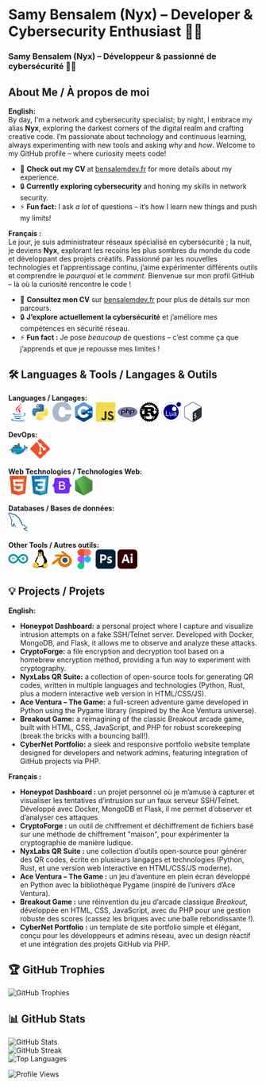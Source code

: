 # Samy Bensalem (Nyx) – Developer & Cybersecurity Enthusiast 👨‍💻  
### Samy Bensalem (Nyx) – Développeur & passionné de cybersécurité 👨‍💻

## About Me / À propos de moi

**English:**  
By day, I'm a network and cybersecurity specialist; by night, I embrace my alias **Nyx**, exploring the darkest corners of the digital realm and crafting creative code. I’m passionate about technology and continuous learning, always experimenting with new tools and asking *why* and *how*. Welcome to my GitHub profile – where curiosity meets code!  

- 📄 **Check out my CV** at [bensalemdev.fr](https://bensalemdev.fr) for more details about my experience.  
- 🔒 **Currently exploring cybersecurity** and honing my skills in network security.  
- ⚡ **Fun fact:** I ask *a lot* of questions – it’s how I learn new things and push my limits!

**Français :**  
Le jour, je suis administrateur réseaux spécialisé en cybersécurité ; la nuit, je deviens **Nyx**, explorant les recoins les plus sombres du monde du code et développant des projets créatifs. Passionné par les nouvelles technologies et l’apprentissage continu, j’aime expérimenter différents outils et comprendre le *pourquoi* et le *comment*. Bienvenue sur mon profil GitHub – là où la curiosité rencontre le code !  

- 📄 **Consultez mon CV** sur [bensalemdev.fr](https://bensalemdev.fr) pour plus de détails sur mon parcours.  
- 🔒 **J’explore actuellement la cybersécurité** et j’améliore mes compétences en sécurité réseau.  
- ⚡ **Fun fact :** Je pose *beaucoup* de questions – c’est comme ça que j’apprends et que je repousse mes limites !

## 🛠️ Languages & Tools / Langages & Outils

**Languages / Langages:**  
<img src="https://raw.githubusercontent.com/devicons/devicon/master/icons/java/java-original.svg" alt="Java" width="40" height="40"/> 
<img src="https://raw.githubusercontent.com/devicons/devicon/master/icons/python/python-original.svg" alt="Python" width="40" height="40"/> 
<img src="https://raw.githubusercontent.com/devicons/devicon/master/icons/c/c-original.svg" alt="C" width="40" height="40"/> 
<img src="https://raw.githubusercontent.com/devicons/devicon/master/icons/cplusplus/cplusplus-original.svg" alt="C++" width="40" height="40"/> 
<img src="https://raw.githubusercontent.com/devicons/devicon/master/icons/javascript/javascript-original.svg" alt="JavaScript" width="40" height="40"/> 
<img src="https://raw.githubusercontent.com/devicons/devicon/master/icons/php/php-original.svg" alt="PHP" width="40" height="40"/> 
<img src="https://raw.githubusercontent.com/devicons/devicon/master/icons/rust/rust-plain.svg" alt="Rust" width="40" height="40"/> 
<img src="https://raw.githubusercontent.com/devicons/devicon/master/icons/lua/lua-original.svg" alt="Lua" width="40" height="40"/> 
<img src="https://raw.githubusercontent.com/devicons/devicon/master/icons/bash/bash-original.svg" alt="Bash" width="40" height="40"/>

**DevOps:**  
<img src="https://raw.githubusercontent.com/devicons/devicon/master/icons/docker/docker-original.svg" alt="Docker" width="40" height="40"/> 
<img src="https://raw.githubusercontent.com/devicons/devicon/master/icons/git/git-original.svg" alt="Git" width="40" height="40"/>

**Web Technologies / Technologies Web:**  
<img src="https://raw.githubusercontent.com/devicons/devicon/master/icons/html5/html5-original.svg" alt="HTML5" width="40" height="40"/> 
<img src="https://raw.githubusercontent.com/devicons/devicon/master/icons/css3/css3-original.svg" alt="CSS3" width="40" height="40"/> 
<img src="https://raw.githubusercontent.com/devicons/devicon/master/icons/bootstrap/bootstrap-plain.svg" alt="Bootstrap" width="40" height="40"/> 
<img src="https://raw.githubusercontent.com/devicons/devicon/master/icons/nodejs/nodejs-original.svg" alt="Node.js" width="40" height="40"/>

**Databases / Bases de données:**  
<img src="https://raw.githubusercontent.com/devicons/devicon/master/icons/mysql/mysql-original.svg" alt="MySQL" width="40" height="40"/>

**Other Tools / Autres outils:**  
<img src="https://raw.githubusercontent.com/devicons/devicon/master/icons/arduino/arduino-original.svg" alt="Arduino" width="40" height="40"/> 
<img src="https://raw.githubusercontent.com/devicons/devicon/master/icons/linux/linux-original.svg" alt="Linux" width="40" height="40"/> 
<img src="https://raw.githubusercontent.com/devicons/devicon/master/icons/blender/blender-original.svg" alt="Blender" width="40" height="40"/> 
<img src="https://raw.githubusercontent.com/devicons/devicon/master/icons/figma/figma-original.svg" alt="Figma" width="40" height="40"/> 
<img src="https://raw.githubusercontent.com/devicons/devicon/master/icons/photoshop/photoshop-plain.svg" alt="Photoshop" width="40" height="40"/> 
<img src="https://raw.githubusercontent.com/devicons/devicon/master/icons/illustrator/illustrator-plain.svg" alt="Illustrator" width="40" height="40"/>

## 💡 Projects / Projets

**English:**  
- **Honeypot Dashboard:** a personal project where I capture and visualize intrusion attempts on a fake SSH/Telnet server. Developed with Docker, MongoDB, and Flask, it allows me to observe and analyze these attacks.  
- **CryptoForge:** a file encryption and decryption tool based on a homebrew encryption method, providing a fun way to experiment with cryptography.  
- **NyxLabs QR Suite:** a collection of open-source tools for generating QR codes, written in multiple languages and technologies (Python, Rust, plus a modern interactive web version in HTML/CSS/JS).  
- **Ace Ventura – The Game:** a full-screen adventure game developed in Python using the Pygame library (inspired by the Ace Ventura universe).  
- **Breakout Game:** a reimagining of the classic Breakout arcade game, built with HTML, CSS, JavaScript, and PHP for robust scorekeeping (break the bricks with a bouncing ball!).  
- **CyberNet Portfolio:** a sleek and responsive portfolio website template designed for developers and network admins, featuring integration of GitHub projects via PHP.

**Français :**  
- **Honeypot Dashboard :** un projet personnel où je m’amuse à capturer et visualiser les tentatives d’intrusion sur un faux serveur SSH/Telnet. Développé avec Docker, MongoDB et Flask, il me permet d’observer et d’analyser ces attaques.  
- **CryptoForge :** un outil de chiffrement et déchiffrement de fichiers basé sur une méthode de chiffrement "maison", pour expérimenter la cryptographie de manière ludique.  
- **NyxLabs QR Suite :** une collection d’outils open-source pour générer des QR codes, écrite en plusieurs langages et technologies (Python, Rust, et une version web interactive en HTML/CSS/JS moderne).  
- **Ace Ventura – The Game :** un jeu d’aventure en plein écran développé en Python avec la bibliothèque Pygame (inspiré de l’univers d’Ace Ventura).  
- **Breakout Game :** une réinvention du jeu d’arcade classique *Breakout*, développée en HTML, CSS, JavaScript, avec du PHP pour une gestion robuste des scores (cassez les briques avec une balle rebondissante !).  
- **CyberNet Portfolio :** un template de site portfolio simple et élégant, conçu pour les développeurs et admins réseau, avec un design réactif et une intégration des projets GitHub via PHP.

## 🏆 GitHub Trophies

![GitHub Trophies](https://github-profile-trophy.vercel.app/?username=Nyx-Off&column=3&margin-w=15&margin-h=15&no-bg=true)

## 📊 GitHub Stats

![GitHub Stats](https://github-readme-stats.vercel.app/api?username=Nyx-Off&show_icons=true&theme=transparent)  
![GitHub Streak](https://streak-stats.demolab.com?user=Nyx-Off&theme=transparent&hide_border=true)  
![Top Languages](https://github-readme-stats.vercel.app/api/top-langs/?username=Nyx-Off&layout=compact&langs_count=8&theme=transparent)  

![Profile Views](https://komarev.com/ghpvc/?username=Nyx-Off&style=flat&color=blue)
